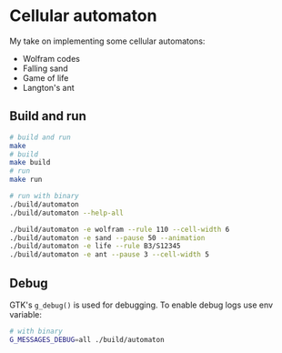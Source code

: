 # Cellular automaton

My take on implementing some cellular automatons:
- Wolfram codes
- Falling sand
- Game of life
- Langton's ant

## Build and run

```bash
# build and run
make
# build
make build
# run
make run

# run with binary
./build/automaton
./build/automaton --help-all

./build/automaton -e wolfram --rule 110 --cell-width 6
./build/automaton -e sand --pause 50 --animation
./build/automaton -e life --rule B3/S12345
./build/automaton -e ant --pause 3 --cell-width 5
```

## Debug

GTK's `g_debug()` is used for debugging. To enable debug logs use env variable:

```bash
# with binary
G_MESSAGES_DEBUG=all ./build/automaton
```

